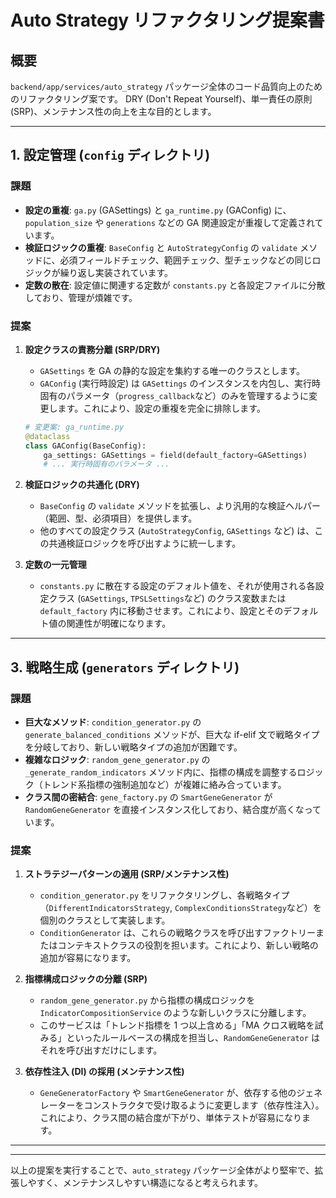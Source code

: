 # Auto Strategy リファクタリング提案書

## 概要

`backend/app/services/auto_strategy` パッケージ全体のコード品質向上のためのリファクタリング案です。
DRY (Don't Repeat Yourself)、単一責任の原則 (SRP)、メンテナンス性の向上を主な目的とします。

---

## 1. 設定管理 (`config` ディレクトリ)

### 課題

- **設定の重複**: `ga.py` (GASettings) と `ga_runtime.py` (GAConfig) に、`population_size` や `generations` などの GA 関連設定が重複して定義されています。
- **検証ロジックの重複**: `BaseConfig` と `AutoStrategyConfig` の `validate` メソッドに、必須フィールドチェック、範囲チェック、型チェックなどの同じロジックが繰り返し実装されています。
- **定数の散在**: 設定値に関連する定数が `constants.py` と各設定ファイルに分散しており、管理が煩雑です。

### 提案

1. **設定クラスの責務分離 (SRP/DRY)**

   - `GASettings` を GA の静的な設定を集約する唯一のクラスとします。
   - `GAConfig` (実行時設定) は `GASettings` のインスタンスを内包し、実行時固有のパラメータ（`progress_callback`など）のみを管理するように変更します。これにより、設定の重複を完全に排除します。

   ```python
   # 変更案: ga_runtime.py
   @dataclass
   class GAConfig(BaseConfig):
       ga_settings: GASettings = field(default_factory=GASettings)
       # ... 実行時固有のパラメータ ...
   ```

2. **検証ロジックの共通化 (DRY)**

   - `BaseConfig` の `validate` メソッドを拡張し、より汎用的な検証ヘルパー（範囲、型、必須項目）を提供します。
   - 他のすべての設定クラス (`AutoStrategyConfig`, `GASettings` など) は、この共通検証ロジックを呼び出すように統一します。

3. **定数の一元管理**
   - `constants.py` に散在する設定のデフォルト値を、それが使用される各設定クラス (`GASettings`, `TPSLSettings`など) のクラス変数または `default_factory` 内に移動させます。これにより、設定とそのデフォルト値の関連性が明確になります。

---

## 3. 戦略生成 (`generators` ディレクトリ)

### 課題

- **巨大なメソッド**: `condition_generator.py` の `generate_balanced_conditions` メソッドが、巨大な if-elif 文で戦略タイプを分岐しており、新しい戦略タイプの追加が困難です。
- **複雑なロジック**: `random_gene_generator.py` の `_generate_random_indicators` メソッド内に、指標の構成を調整するロジック（トレンド系指標の強制追加など）が複雑に絡み合っています。
- **クラス間の密結合**: `gene_factory.py` の `SmartGeneGenerator` が `RandomGeneGenerator` を直接インスタンス化しており、結合度が高くなっています。

### 提案

1. **ストラテジーパターンの適用 (SRP/メンテナンス性)**

   - `condition_generator.py` をリファクタリングし、各戦略タイプ（`DifferentIndicatorsStrategy`, `ComplexConditionsStrategy`など）を個別のクラスとして実装します。
   - `ConditionGenerator` は、これらの戦略クラスを呼び出すファクトリーまたはコンテキストクラスの役割を担います。これにより、新しい戦略の追加が容易になります。

2. **指標構成ロジックの分離 (SRP)**

   - `random_gene_generator.py` から指標の構成ロジックを `IndicatorCompositionService` のような新しいクラスに分離します。
   - このサービスは「トレンド指標を 1 つ以上含める」「MA クロス戦略を試みる」といったルールベースの構成を担当し、`RandomGeneGenerator` はそれを呼び出すだけにします。

3. **依存性注入 (DI) の採用 (メンテナンス性)**
   - `GeneGeneratorFactory` や `SmartGeneGenerator` が、依存する他のジェネレーターをコンストラクタで受け取るように変更します（依存性注入）。これにより、クラス間の結合度が下がり、単体テストが容易になります。

---

---

以上の提案を実行することで、`auto_strategy` パッケージ全体がより堅牢で、拡張しやすく、メンテナンスしやすい構造になると考えられます。
